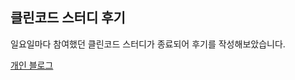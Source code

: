 ## 클린코드 스터디 후기

일요일마다 참여했던 클린코드 스터디가 종료되어 후기를 작성해보았습니다.


[개인 블로그](https://soobakba.tistory.com/46)
